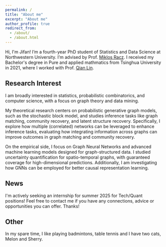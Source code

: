 ```yaml
---
permalink: /
title: "About me"
excerpt: "About me"
author_profile: true
redirect_from: 
  - /about/
  - /about.html
---
```


Hi, I'm Jifan!
I’m a fourth-year PhD student of Statistics and Data Science at Northwestern University. I’m advised by Prof. [Miklos Racz](https://racz.statistics.northwestern.edu/). I received my Bachelor's degree in Pure and applied mathmatics from Tsinghua University in 2021, where I worked with Prof. [Qian Lin](https://sites.google.com/site/qianlincd/). 

Research Interest
------


I am broadly interested in statistics, probabilistic combinatorics, and computer science, with a  focus on graph theory and data mining. 

My theoretical research centers on probabilistic generative graph models, such as the stochastic block model, and studies inference tasks like graph matching, community recovery, and latent structure recovery. Specifically, I explore how multiple (correlated) networks can be leveraged to enhance inference tasks, evaluating how integrating information across graphs can improve outcomes in graph matching and community recovery.

On the empirical side, I focus on Graph Neural Networks and advanced machine learning models designed for graph-structured data. I studied uncertainty quantification for spatio-temporal graphs, with guaranteed coverage for high-dimensional predictions. Additionally, I am investigating how GNNs can be employed for better causal representation learning.



News
------

I'm actively seeking an internship for summer 2025 for Tech/Quant positions! Feel free to contact me if you have any connections, advice or opportunities you can offer. Thanks!

Other
------
In my spare time, I like playing badmintons, table tennis and I have two cats, Melon and Sherry. 





